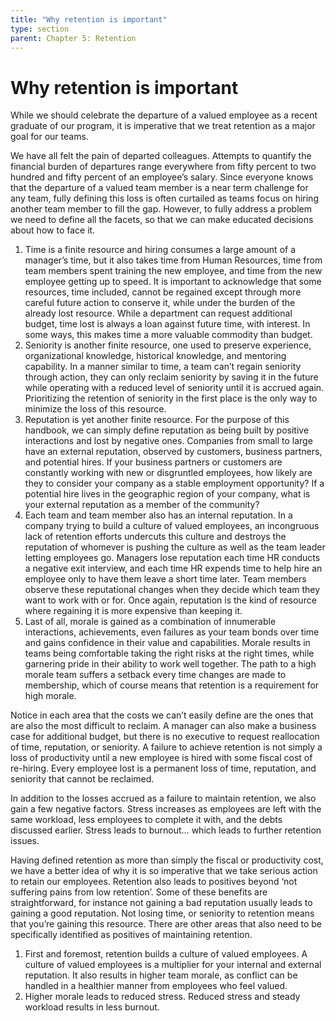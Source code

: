 ```yaml
---
title: "Why retention is important"
type: section
parent: Chapter 5: Retention
---
```

Why retention is important
==========================

While we should celebrate the departure of a valued employee as a recent graduate of our program, it is imperative that we treat retention as a major goal for our teams.

We have all felt the pain of departed colleagues. Attempts to quantify the financial burden of departures range everywhere from fifty percent to two hundred and fifty percent of an employee’s salary. Since everyone knows that the departure of a valued team member is a near term challenge for any team, fully defining this loss is often curtailed as teams focus on hiring another team member to fill the gap. However, to fully address a problem we need to define all the facets, so that we can make educated decisions about how to face it. 

  1. Time is a finite resource and hiring consumes a large amount of a manager’s time, but it also takes time from Human Resources, time from team members spent training the new employee, and time from the new employee getting up to speed.  It is important to acknowledge that some resources, time included, cannot be regained except through more careful future action to conserve it, while under the burden of the already lost resource.  While a department can request additional budget, time lost is always a loan against future time, with interest.  In some ways, this makes time a more valuable commodity than budget.  
  1. Seniority is another finite resource, one used to preserve experience, organizational knowledge, historical knowledge, and mentoring capability. In a manner similar to time, a team can’t regain seniority through action, they can only reclaim seniority by saving it in the future while operating with a reduced level of seniority until it is accrued again.   Prioritizing the retention of seniority in the first place is the only way to minimize the loss of this resource.  
  1. Reputation is yet another finite resource.  For the purpose of this handbook, we can simply define reputation as being built by positive interactions and lost by negative ones.  Companies from small to large have an external reputation, observed by customers, business partners, and potential hires.  If your business partners or customers are constantly working with new or disgruntled employees, how likely are they to consider your company as a stable employment opportunity?  If a potential hire lives in the geographic region of your company, what is your external reputation as a member of the community?  
  1. Each team and team member also has an internal reputation.  In a company trying to build a culture of valued employees, an incongruous lack of retention efforts undercuts this culture and destroys the reputation of whomever is pushing the culture as well as the team leader letting employees go.  Managers lose reputation each time HR conducts a negative exit interview, and each time HR expends time to help hire an employee only to have them leave a short time later.  Team members observe these reputational changes when they decide which team they want to work with or for.  Once again, reputation is the kind of resource where regaining it is more expensive than keeping it.  
  1. Last of all, morale is gained as a combination of innumerable interactions, achievements, even failures as your team bonds over time and gains confidence in their value and capabilities.  Morale results in teams being comfortable taking the right risks at the right times, while garnering pride in their ability to work well together.  The path to a high morale team suffers a setback every time changes are made to membership, which of course means that retention is a requirement for high morale.

Notice in each area that the costs we can’t easily define are the ones that are also the most difficult to reclaim.  A manager can also make a business case for additional budget, but there is no executive to request reallocation of time, reputation, or seniority.  A failure to achieve retention is not simply a loss of productivity until a new employee is hired with some fiscal cost of re-hiring.  Every employee lost is a permanent loss of time, reputation, and seniority that cannot be reclaimed.   

In addition to the losses accrued as a failure to maintain retention, we also gain a few negative factors.  Stress increases as employees are left with the same workload, less employees to complete it with, and the debts discussed earlier.  Stress leads to burnout… which leads to further retention issues.  

Having defined retention as more than simply the fiscal or productivity cost, we have a better idea of why it is so imperative that we take serious action to retain our employees. Retention also leads to positives beyond ‘not suffering pains from low retention’.  Some of these benefits are straightforward, for instance not gaining a bad reputation usually leads to gaining a good reputation.  Not losing time, or seniority to retention means that you’re gaining this resource.  There are other areas that also need to be specifically identified as positives of maintaining retention.  

  1. First and foremost, retention builds a culture of valued employees.  A culture of valued employees is a multiplier for your internal and external reputation.  It also results in higher team morale, as conflict can be handled in a healthier manner from employees who feel valued.  
  1. Higher morale leads to reduced stress.  Reduced stress and steady workload results in less burnout. 
